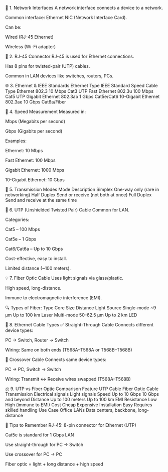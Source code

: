 🔌 1. Network Interfaces
A network interface connects a device to a network.

Common interface: Ethernet NIC (Network Interface Card).

Can be:

Wired (RJ-45 Ethernet)

Wireless (Wi-Fi adapter)

🔌 2. RJ-45 Connector
RJ-45 is used for Ethernet connections.

Has 8 pins for twisted-pair (UTP) cables.

Common in LAN devices like switches, routers, PCs.

🌐 3. Ethernet & IEEE Standards
Ethernet Type	IEEE Standard	Speed	Cable Type
Ethernet	802.3	10 Mbps	Cat3 UTP
Fast Ethernet	802.3u	100 Mbps	Cat5 UTP
Gigabit Ethernet	802.3ab	1 Gbps	Cat5e/Cat6
10-Gigabit Ethernet	802.3ae	10 Gbps	Cat6a/Fiber

📏 4. Speed Measurement
Measured in:

Mbps (Megabits per second)

Gbps (Gigabits per second)

Examples:

Ethernet: 10 Mbps

Fast Ethernet: 100 Mbps

Gigabit Ethernet: 1000 Mbps

10-Gigabit Ethernet: 10 Gbps

🔄 5. Transmission Modes
Mode	Description
Simplex	One-way only (rare in networking)
Half Duplex	Send or receive (not both at once)
Full Duplex	Send and receive at the same time

🧵 6. UTP (Unshielded Twisted Pair) Cable
Common for LAN.

Categories:

Cat5 – 100 Mbps

Cat5e – 1 Gbps

Cat6/Cat6a – Up to 10 Gbps

Cost-effective, easy to install.

Limited distance (~100 meters).

💡 7. Fiber Optic Cable
Uses light signals via glass/plastic.

High speed, long-distance.

Immune to electromagnetic interference (EMI).

🔍 Types of Fiber:
Type	Core Size	Distance	Light Source
Single-mode	~9 µm	Up to 100 km	Laser
Multi-mode	50–62.5 µm	Up to 2 km	LED

🔀 8. Ethernet Cable Types
✅ Straight-Through Cable
Connects different device types:

PC → Switch, Router → Switch

Wiring: Same on both ends (T568A–T568A or T568B–T568B)

🔁 Crossover Cable
Connects same device types:

PC → PC, Switch → Switch

Wiring: Transmit ↔ Receive wires swapped (T568A–T568B)

⚖️ 9. UTP vs Fiber Optic Comparison
Feature	UTP Cable	Fiber Optic Cable
Transmission	Electrical signals	Light signals
Speed	Up to 10 Gbps	10 Gbps and beyond
Distance	Up to 100 meters	Up to 100 km
EMI Resistance	Low	High (immune to EMI)
Cost	Cheap	Expensive
Installation	Easy	Requires skilled handling
Use Case	Office LANs	Data centers, backbone, long-distance

🧠 Tips to Remember
RJ-45: 8-pin connector for Ethernet (UTP)

Cat5e is standard for 1 Gbps LAN

Use straight-through for PC → Switch

Use crossover for PC → PC

Fiber optic = light + long distance + high speed


